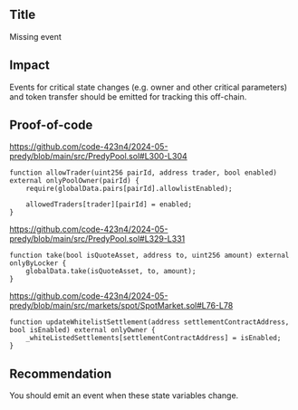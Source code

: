 ## Title
Missing event


## Impact
Events for critical state changes (e.g. owner and other critical parameters) and token transfer should be emitted for tracking this off-chain.


## Proof-of-code
https://github.com/code-423n4/2024-05-predy/blob/main/src/PredyPool.sol#L300-L304

    function allowTrader(uint256 pairId, address trader, bool enabled) external onlyPoolOwner(pairId) {
        require(globalData.pairs[pairId].allowlistEnabled);

        allowedTraders[trader][pairId] = enabled;
    }

https://github.com/code-423n4/2024-05-predy/blob/main/src/PredyPool.sol#L329-L331

    function take(bool isQuoteAsset, address to, uint256 amount) external onlyByLocker {
        globalData.take(isQuoteAsset, to, amount);
    }

https://github.com/code-423n4/2024-05-predy/blob/main/src/markets/spot/SpotMarket.sol#L76-L78

    function updateWhitelistSettlement(address settlementContractAddress, bool isEnabled) external onlyOwner {
        _whiteListedSettlements[settlementContractAddress] = isEnabled;
    }


## Recommendation
You should emit an event when these state variables change.